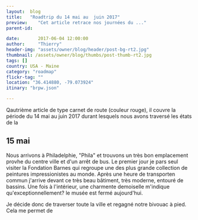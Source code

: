 ```yaml
---
layout:  blog
title:   "Roadtrip du 14 mai au  juin 2017"
preview:    "Cet article retrace nos journées du ..."
parent-id:  

date:       2017-06-04 12:00:00
author:     "Thierry"
header-img: "assets/owner/blog/header/post-bg-rt2.jpg"
thumbnail: /assets/owner/blog/thumbs/post-thumb-rt2.jpg
tags: []
country: USA - Maine
category: "roadmap"
flickr-tag: ""
location: "36.414880, -79.073924"
itinary: "brpw.json"

---
```


Qautrième article de type carnet de route (couleur rouge), il couvre la période du 14 mai au    juin 2017 durant lesquels nous avons traversé les états de la 


## 15 mai


Nous arrivons à Philadelphie, "Phila" et trouvons un très bon emplacement provhe du centre ville et d'un arrêt de bus. Le premier jour je pars seul visiter la Fondation Barnes qui regroupe une des plus grande collection de peintures impressionistes au monde. Après une heure de transporten commun j'arrive devant ce très beau bâtiment, très moderne, entouré de bassins. Une fois à l'intérieur, une charmente demoiselle m'indique qu'exceptionnellement? le musée est fermé aujourd'hui.

Je décide donc de traverser toute la ville et regagné notre bivouac à pied. Cela me permet de 



